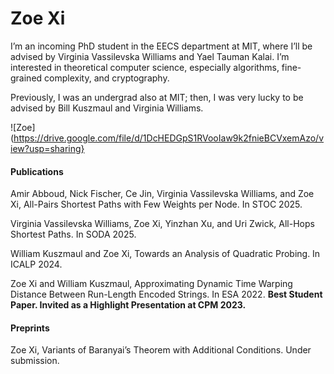 # Zoe Xi

I’m an incoming PhD student in the EECS department at MIT, where I’ll
be advised by Virginia Vassilevska Williams and Yael Tauman Kalai. I’m
interested in theoretical computer science, especially algorithms,
fine-grained complexity, and cryptography.

Previously, I was an undergrad also at MIT; then, I was very lucky to be
advised by Bill Kuszmaul and Virginia Williams.

![Zoe](https://drive.google.com/file/d/1DcHEDGpS1RVooIaw9k2fnieBCVxemAzo/view?usp=sharing}

#### Publications

Amir Abboud, Nick Fischer, Ce Jin, Virginia Vassilevska Williams, and
Zoe Xi, All-Pairs Shortest Paths with Few Weights per Node. In
STOC 2025.

Virginia Vassilevska Williams, Zoe Xi, Yinzhan Xu, and Uri Zwick,
All-Hops Shortest Paths. In SODA 2025.

William Kuszmaul and Zoe Xi, Towards an Analysis of Quadratic
Probing. In ICALP 2024.

Zoe Xi and William Kuszmaul, Approximating Dynamic Time Warping
Distance Between Run-Length Encoded Strings. In ESA 2022.
**Best Student Paper. Invited as a Highlight Presentation at CPM 2023.**

#### Preprints

Zoe Xi, Variants of Baranyai’s Theorem with Additional
Conditions. Under submission.





